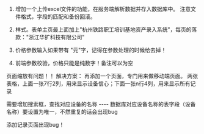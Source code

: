 1. 增加一个上传excel文件的功能，在服务端解析数据并存入数据库中。 注意文件格式，字段的匹配和备份回滚。

3. 样式。表单主页最上面加上"杭州铁路职工培训基地资产录入系统"，每页的落款："浙江华扩科技有限公司"

5. 价格参数输入如果带有 "元"字，记得在参数处理的时候给去掉！

6. 前端参数校验，价格只能是纯数字！备注可以为空

页面缩放有问题！！
解决方案：
再添加一个页面，专门用来做移动端页面。
两张表格，上面一张7行2列，用来显示设备信心；下面一张n行4列，用来显示所有记录

需要增加搜索框，查找对应设备的名称   ---- 数据库对应设备名称的表字段（设备名称）要设置为唯一，不然重复的话会出现bug

添加记录页面出现bug！

